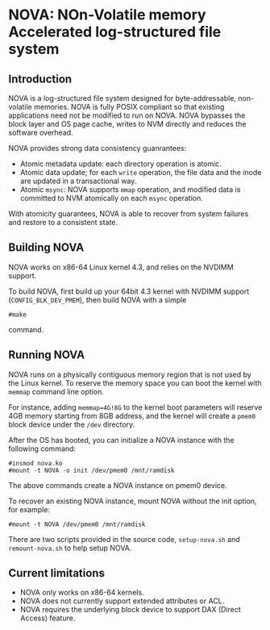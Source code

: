 # NOVA: NOn-Volatile memory Accelerated log-structured file system

## Introduction
NOVA is a log-structured file system designed for byte-addressable, non-volatile memories. NOVA is fully POSIX compliant so that existing applications need not be modified to run on NOVA. NOVA bypasses the block layer and OS page cache, writes to NVM directly and reduces the software overhead. 

NOVA provides strong data consistency guanrantees:

* Atomic metadata update: each directory operation is atomic.
* Atomic data update; for each `write` operation, the file data and the inode are updated in a transactional way.
* Atomic `msync`: NOVA supports `mmap` operation, and modified data is committed to NVM atomically on each `msync` operation.

With atomicity guarantees, NOVA is able to recover from system failures and restore to a consistent state.

## Building NOVA
NOVA works on x86-64 Linux kernel 4.3, and relies on the NVDIMM support.

To build NOVA, first build up your 64bit 4.3 kernel with NVDIMM support (`CONFIG_BLK_DEV_PMEM`), then build NOVA with a simple

~~~
#make
~~~

command.

## Running NOVA
NOVA runs on a physically contiguous memory region that is not used by the Linux kernel. To reserve the memory space you can boot the kernel with `memmap` command line option. 

For instance, adding `memmap=4G!8G` to the kernel boot parameters will reserve 4GB memory starting from 8GB address, and the kernel will create a `pmem0` block device under the `/dev` directory.

After the OS has booted, you can initialize a NOVA instance with the following command:


~~~
#insmod nova.ko
#mount -t NOVA -o init /dev/pmem0 /mnt/ramdisk 
~~~

The above commands create a NOVA instance on pmem0 device.

To recover an existing NOVA instance, mount NOVA without the init option, for example:

~~~
#mount -t NOVA /dev/pmem0 /mnt/ramdisk 
~~~

There are two scripts provided in the source code, `setup-nova.sh` and `remount-nova.sh` to help setup NOVA.

## Current limitations

* NOVA only works on x86-64 kernels.
* NOVA does not currently support extended attributes or ACL.
* NOVA requires the underlying block device to support DAX (Direct Access) feature.
